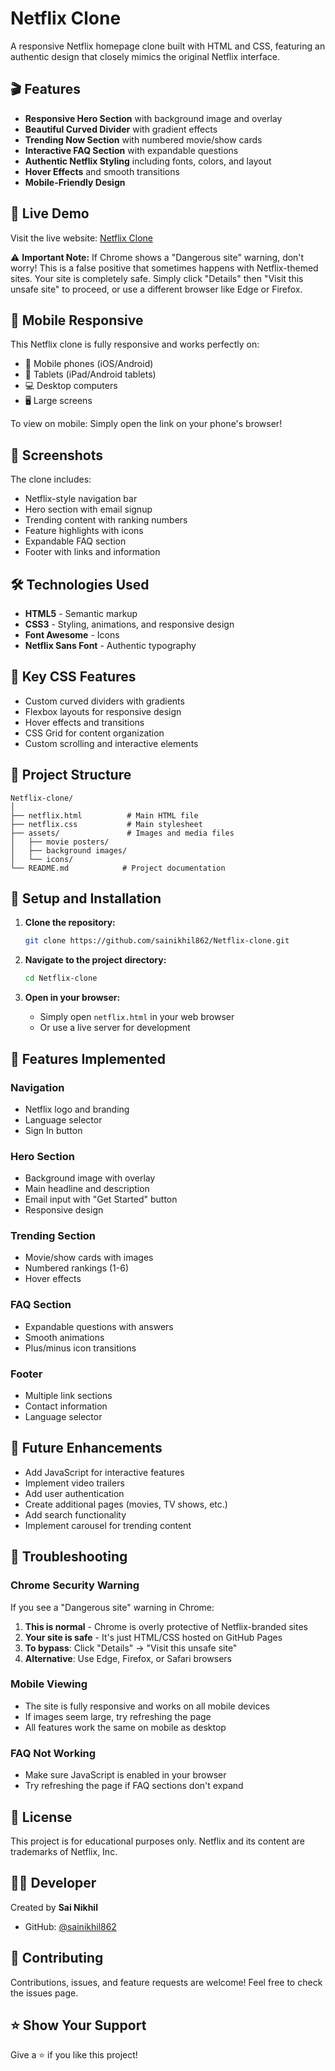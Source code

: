 # Netflix Clone

A responsive Netflix homepage clone built with HTML and CSS, featuring an authentic design that closely mimics the original Netflix interface.

## 🎬 Features

- **Responsive Hero Section** with background image and overlay
- **Beautiful Curved Divider** with gradient effects
- **Trending Now Section** with numbered movie/show cards
- **Interactive FAQ Section** with expandable questions
- **Authentic Netflix Styling** including fonts, colors, and layout
- **Hover Effects** and smooth transitions
- **Mobile-Friendly Design**

## 🚀 Live Demo

Visit the live website: [Netflix Clone](https://sainikhil862.github.io/Netflix-clone/)

⚠️ **Important Note:** If Chrome shows a "Dangerous site" warning, don't worry! This is a false positive that sometimes happens with Netflix-themed sites. Your site is completely safe. Simply click "Details" then "Visit this unsafe site" to proceed, or use a different browser like Edge or Firefox.

## 📱 Mobile Responsive

This Netflix clone is fully responsive and works perfectly on:
- 📱 Mobile phones (iOS/Android)
- 📱 Tablets (iPad/Android tablets)
- 💻 Desktop computers
- 🖥️ Large screens

To view on mobile: Simply open the link on your phone's browser!

## 📱 Screenshots

The clone includes:
- Netflix-style navigation bar
- Hero section with email signup
- Trending content with ranking numbers
- Feature highlights with icons
- Expandable FAQ section
- Footer with links and information

## 🛠️ Technologies Used

- **HTML5** - Semantic markup
- **CSS3** - Styling, animations, and responsive design
- **Font Awesome** - Icons
- **Netflix Sans Font** - Authentic typography

## 🎨 Key CSS Features

- Custom curved dividers with gradients
- Flexbox layouts for responsive design
- Hover effects and transitions
- CSS Grid for content organization
- Custom scrolling and interactive elements

## 📁 Project Structure

```
Netflix-clone/
│
├── netflix.html          # Main HTML file
├── netflix.css           # Main stylesheet
├── assets/               # Images and media files
│   ├── movie posters/
│   ├── background images/
│   └── icons/
└── README.md            # Project documentation
```

## 🔧 Setup and Installation

1. **Clone the repository:**
   ```bash
   git clone https://github.com/sainikhil862/Netflix-clone.git
   ```

2. **Navigate to the project directory:**
   ```bash
   cd Netflix-clone
   ```

3. **Open in your browser:**
   - Simply open `netflix.html` in your web browser
   - Or use a live server for development

## 🌟 Features Implemented

### Navigation
- Netflix logo and branding
- Language selector
- Sign In button

### Hero Section
- Background image with overlay
- Main headline and description
- Email input with "Get Started" button
- Responsive design

### Trending Section
- Movie/show cards with images
- Numbered rankings (1-6)
- Hover effects

### FAQ Section
- Expandable questions with answers
- Smooth animations
- Plus/minus icon transitions

### Footer
- Multiple link sections
- Contact information
- Language selector

## 🎯 Future Enhancements

- Add JavaScript for interactive features
- Implement video trailers
- Add user authentication
- Create additional pages (movies, TV shows, etc.)
- Add search functionality
- Implement carousel for trending content

## 🔧 Troubleshooting

### Chrome Security Warning
If you see a "Dangerous site" warning in Chrome:
1. **This is normal** - Chrome is overly protective of Netflix-branded sites
2. **Your site is safe** - It's just HTML/CSS hosted on GitHub Pages
3. **To bypass**: Click "Details" → "Visit this unsafe site"
4. **Alternative**: Use Edge, Firefox, or Safari browsers

### Mobile Viewing
- The site is fully responsive and works on all mobile devices
- If images seem large, try refreshing the page
- All features work the same on mobile as desktop

### FAQ Not Working
- Make sure JavaScript is enabled in your browser
- Try refreshing the page if FAQ sections don't expand

## 📄 License

This project is for educational purposes only. Netflix and its content are trademarks of Netflix, Inc.

## 👨‍💻 Developer

Created by **Sai Nikhil**
- GitHub: [@sainikhil862](https://github.com/sainikhil862)

## 🤝 Contributing

Contributions, issues, and feature requests are welcome! Feel free to check the issues page.

## ⭐ Show Your Support

Give a ⭐️ if you like this project!
